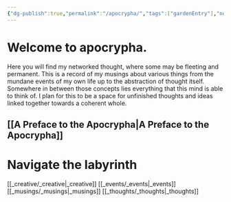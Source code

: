 ```yaml
---
{"dg-publish":true,"permalink":"/apocrypha/","tags":["gardenEntry"],"noteIcon":""}
---
```


# Welcome to apocrypha.

Here you will find my networked thought, where some may be fleeting and permanent. This is a record of my musings about various things from the mundane events of my own life up to the abstraction of thought itself. Somewhere in between those concepts lies everything that this mind is able to think of. I plan for this to be a space for unfinished thoughts and ideas linked together towards a coherent whole.

## [[A Preface to the Apocrypha\|A Preface to the Apocrypha]]
# Navigate the labyrinth
[[_creative/_creative\|_creative]]
[[_events/_events\|_events]]
[[_musings/_musings\|_musings]]
[[_thoughts/_thoughts\|_thoughts]]